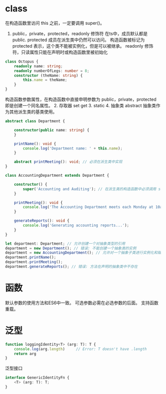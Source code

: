 # class
在构造函数里访问 this 之前，一定要调用 super()。
1. public，private，protected，readonly 修饰符
在ts中，成员默认都是 public.
protected 成员在派生类中仍然可以访问。
构造函数被标记为 protected 表示，这个类不能被实例化，但是可以被继承。
readonly 修饰符，只读属性只能在声明时或构造函数里被初始化
```ts
class Octopus {
    readonly name: string;
    readonly numberOfLegs: number = 8;
    constructor (theName: string) {
        this.name = theName;
    }
}
```
构造函数参数属性，在构造函数中直接申明参数为 public，private，protected 即是创建一个同名属性。
2. 存取器 set get
3. static
4. 抽象类 abstract
抽象类作为其他派生类的基类使用。
```ts
abstract class Department {

    constructor(public name: string) {
    }

    printName(): void {
        console.log('Department name: ' + this.name);
    }

    abstract printMeeting(): void; // 必须在派生类中实现
}

class AccountingDepartment extends Department {

    constructor() {
        super('Accounting and Auditing'); // 在派生类的构造函数中必须调用 super()
    }

    printMeeting(): void {
        console.log('The Accounting Department meets each Monday at 10am.');
    }

    generateReports(): void {
        console.log('Generating accounting reports...');
    }
}

let department: Department; // 允许创建一个对抽象类型的引用
department = new Department(); // 错误: 不能创建一个抽象类的实例
department = new AccountingDepartment(); // 允许对一个抽象子类进行实例化和赋值
department.printName();
department.printMeeting();
department.generateReports(); // 错误: 方法在声明的抽象类中不存在
```

# 函数
默认参数的使用方法和ES6中一致。
可选参数必需在必选参数的后面。
支持函数重载。

# 泛型
```ts
function loggingIdentity<T> (arg: T): T {
    console.log(arg.length)     // Error: T doesn't have .length
    return arg
}
```
泛型接口
```ts
interface GenericIdentityFn {
    <T> (arg: T): T;
}
```


